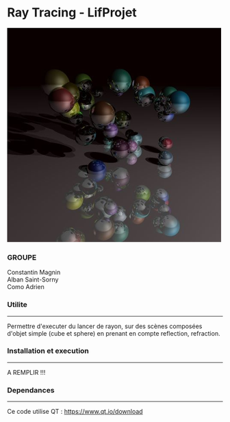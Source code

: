 # Ray Tracing - LifProjet

![Capture d'écran](data/data_render.jpg)

### GROUPE
Constantin Magnin <br>
Alban Saint-Sorny <br>
Como Adrien


### Utilite
----

Permettre d'executer du lancer de rayon, sur des scènes composées d'objet simple (cube et sphere) en prenant en compte reflection, refraction.


### Installation et execution
----

A REMPLIR !!!


### Dependances
----

Ce code utilise QT : https://www.qt.io/download